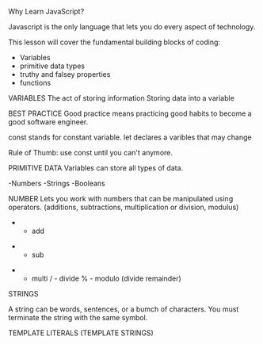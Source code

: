Why Learn JavaScript?

Javascript is the only language that lets you do every aspect of technology.

This lesson will cover the fundamental building blocks of coding:

- Variables
- primitive data types
- truthy and falsey properties
- functions


VARIABLES
The act of storing information
Storing data into a variable


BEST PRACTICE
Good practice means practicing good habits to become a good software engineer.

const stands for constant variable.
let declares a varibles that may change

Rule of Thumb:
use const until you can't anymore. 


PRIMITIVE DATA
Variables can store all types of data.

-Numbers
-Strings
-Booleans

NUMBER 
Lets you work with numbers that can be manipulated using operators.
(additions, subtractions, multiplication or division, modulus)

+ - add
- - sub
* - multi
/ - divide
% - modulo (divide remainder)


STRINGS

A string can be words, sentences, or a bumch of characters.
You must terminate the string with the same symbol.

TEMPLATE LITERALS (TEMPLATE STRINGS)
